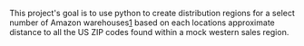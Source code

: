 This project's goal is to use python to create distribution regions for a select number of Amazon warehouses[1] based on each locations approximate distance to all the US ZIP codes found within a mock western sales region.

[1]: https://warehousegig.com/blog/amazon-fulfillment-warehousing-locations
